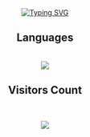 <div align="center">
 <a align="center" href="https://git.io/typing-svg"><img src="https://readme-typing-svg.herokuapp.com?font=Bricolage+Grotesque&size=24&pause=1000&color=00F7C5&random=false&width=435&lines=Eu+sou+o+Thomas+;Sou+Desenvolvedor+front-end;I'm+Thomas;I'm+a+front-end+developer;Yo+Soy+Thomas;soy+desarrollador+front-end." alt="Typing SVG" /></a>
  
</div>

<h2 align="center">Languages</h2>
<div align="center">
 <br>
    <img src="https://skillicons.dev/icons?i=html,css,java,mysql" /></br>
</div>

<h2 align="center">Visitors Count</h2>
<br>
<p align="center"><img align="center" src="https://profile-counter.glitch.me/{ThomasBera}/count.svg" /></p> 
<br>
